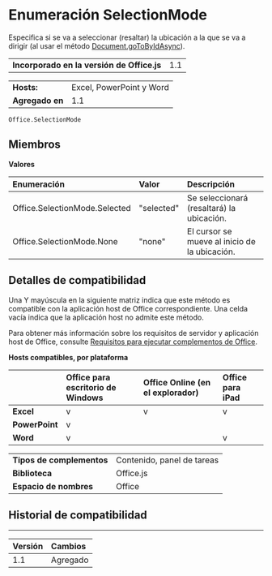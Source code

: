 
# <a name="selectionmode-enumeration"></a>Enumeración SelectionMode
Especifica si se va a seleccionar (resaltar) la ubicación a la que se va a dirigir (al usar el método [Document.goToByIdAsync](../../reference/shared/document.gotobyidasync.md)).

|||
|:-----|:-----|
|**Incorporado en la versión de Office.js**|1.1|

|||
|:-----|:-----|
|**Hosts:**|Excel, PowerPoint y Word|
|**Agregado en**|1.1|



```
Office.SelectionMode
```


## <a name="members"></a>Miembros


**Valores**


|**Enumeración**|**Valor**|**Descripción**|
|:-----|:-----|:-----|
|Office.SelectionMode.Selected|"selected"|Se seleccionará (resaltará) la ubicación.|
|Office.SelectionMode.None|"none"|El cursor se mueve al inicio de la ubicación.|

## <a name="support-details"></a>Detalles de compatibilidad


Una Y mayúscula en la siguiente matriz indica que este método es compatible con la aplicación host de Office correspondiente. Una celda vacía indica que la aplicación host no admite este método.

Para obtener más información sobre los requisitos de servidor y aplicación host de Office, consulte [Requisitos para ejecutar complementos de Office](../../docs/overview/requirements-for-running-office-add-ins.md).


**Hosts compatibles, por plataforma**


||**Office para escritorio de Windows**|**Office Online (en el explorador)**|**Office para iPad**|
|:-----|:-----|:-----|:-----|
|**Excel**|v|v|v|
|**PowerPoint**|v|||
|**Word**|v||v|

|||
|:-----|:-----|
|**Tipos de complementos**|Contenido, panel de tareas|
|**Biblioteca**|Office.js|
|**Espacio de nombres**|Office|

## <a name="support-history"></a>Historial de compatibilidad



****


|**Versión**|**Cambios**|
|:-----|:-----|
|1.1|Agregado|
